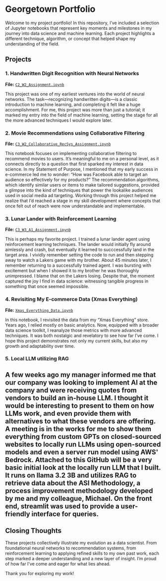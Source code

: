 # Georgetown Portfolio

Welcome to my project portfolio! In this repository, I’ve included a selection of Jupyter notebooks that represent key moments and milestones in my journey into data science and machine learning. Each project highlights a different technique, algorithm, or concept that helped shape my understanding of the field.

## Projects

### 1. Handwritten Digit Recognition with Neural Networks
**File:** [`C2_W2_Assignment.ipynb`](C2_W2_Assignment.ipynb)

This project was one of my earliest ventures into the world of neural networks. The task—recognizing handwritten digits—is a classic introduction to machine learning, and completing it felt like a huge accomplishment. For me, this project was more than just a tutorial; it marked my entry into the field of machine learning, setting the stage for all the more advanced techniques I would explore later.

### 2. Movie Recommendations using Collaborative Filtering
**File:** [`C3_W2_Collaborative_RecSys_Assignment.ipynb`](C3_W2_Collaborative_RecSys_Assignment.ipynb)

This notebook focuses on implementing collaborative filtering to recommend movies to users. It’s meaningful to me on a personal level, as it connects directly to a question that first sparked my interest in data science. In my Statement of Purpose, I mentioned that my early success in e-commerce led me to wonder: “How was Facebook able to target an audience so effectively for my products?”
The recommendation algorithms, which identify similar users or items to make tailored suggestions, provided a glimpse into the kind of techniques that power the lookalike audiences used in social media ad targeting. Working through this project helped me realize that I’d reached a stage in my skill development where concepts that once felt out of reach were now understandable and implementable.

### 3. Lunar Lander with Reinforcement Learning
**File:** [`C3_W3_A1_Assignment.ipynb`](C3_W3_A1_Assignment.ipynb)

This is perhaps my favorite project. I trained a lunar lander agent using reinforcement learning techniques. The lander would initially fly around aimlessly and crash, but eventually it learned to succcessfully land in the target area. I vividly remember setting the code to run and then stepping away to watch a Lakers game with my brother. About 45 minutes later, I remember returning to a successfully trained agent. I was bursting with excitement but when I showed it to my brother he was thoroughly unimpressed. I blame that on the Lakers losing. Despite that, the moment captured the joy I find in data science: witnessing tangible progress in something that once seemed impossible.

### 4. Revisiting My E-commerce Data (Xmas Everything)
**File:** [`Xmas_Everything_Data.ipynb`](Xmas_Everything_Data.ipynb)

In this notebook, I revisited the data from my “Xmas Everything” store. Years ago, I relied mostly on basic analytics. Now, equipped with a broader data science toolkit, I reanalyze those metrics with more advanced techniques. It was both nostalgic and revelatory to see how far I’ve come. I hope this project demonstrates not only my current skills, but also my growth and adaptability over time.

### 5. Local LLM utilizing RAG

A few weeks ago my manager informed me that our company was looking to implement AI at the company and were receiving quotes from vendors to build an in-house LLM. I thought it would be interesting to present to them on how LLMs work, and even provide them with alternatives to what these vendors are offering. A meeting is in the works for me to show them everything from custom GPTs on closed-sourced websites to locally run LLMs using open-sourced models and even a server run model using AWS' Bedrock. Attached to this GitHub will be a very basic initial look at the locally run LLM that I built. It runs on llama 3.2 3B and utilizes RAG to retrieve data about the ASI Methodology, a process improvement methodology developed by me and my colleague, Michael. On the front end, streamlit was used to provide a user-friendly interface for queries.
---

## Closing Thoughts

These projects collectively illustrate my evolution as a data scientist. From foundational neural networks to recommendation systems, from reinforcement learning to applying refined skills to my own past work, each step marked a deeper understanding and a new layer of insight. I’m proud of how far I’ve come and eager for what lies ahead.

Thank you for exploring my work!
